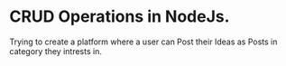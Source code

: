 # CRUD Operations in NodeJs.
Trying to create a platform where a user can Post their  Ideas as Posts in category they intrests in.
